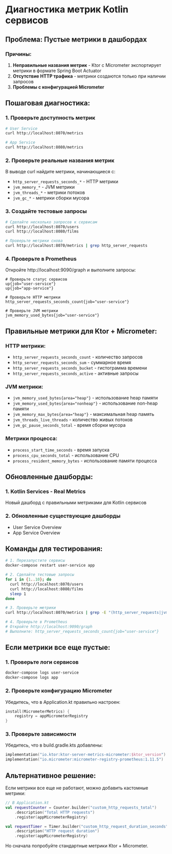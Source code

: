 # Диагностика метрик Kotlin сервисов

## Проблема: Пустые метрики в дашбордах

### Причины:
1. **Неправильные названия метрик** - Ktor с Micrometer экспортирует метрики в формате Spring Boot Actuator
2. **Отсутствие HTTP трафика** - метрики создаются только при наличии запросов
3. **Проблемы с конфигурацией Micrometer**

## Пошаговая диагностика:

### 1. Проверьте доступность метрик
```bash
# User Service
curl http://localhost:8070/metrics

# App Service  
curl http://localhost:8080/metrics
```

### 2. Проверьте реальные названия метрик
В выводе curl найдите метрики, начинающиеся с:
- `http_server_requests_seconds_*` - HTTP метрики
- `jvm_memory_*` - JVM метрики
- `jvm_threads_*` - метрики потоков
- `jvm_gc_*` - метрики сборки мусора

### 3. Создайте тестовые запросы
```bash
# Сделайте несколько запросов к сервисам
curl http://localhost:8070/users
curl http://localhost:8080/films

# Проверьте метрики снова
curl http://localhost:8070/metrics | grep http_server_requests
```

### 4. Проверьте в Prometheus
Откройте http://localhost:9090/graph и выполните запросы:
```promql
# Проверьте статус сервисов
up{job="user-service"}
up{job="app-service"}

# Проверьте HTTP метрики
http_server_requests_seconds_count{job="user-service"}

# Проверьте JVM метрики
jvm_memory_used_bytes{job="user-service"}
```

## Правильные метрики для Ktor + Micrometer:

### HTTP метрики:
- `http_server_requests_seconds_count` - количество запросов
- `http_server_requests_seconds_sum` - суммарное время
- `http_server_requests_seconds_bucket` - гистограмма времени
- `http_server_requests_seconds_active` - активные запросы

### JVM метрики:
- `jvm_memory_used_bytes{area="heap"}` - использование heap памяти
- `jvm_memory_used_bytes{area="nonheap"}` - использование non-heap памяти
- `jvm_memory_max_bytes{area="heap"}` - максимальная heap память
- `jvm_threads_live_threads` - количество живых потоков
- `jvm_gc_pause_seconds_total` - время сборки мусора

### Метрики процесса:
- `process_start_time_seconds` - время запуска
- `process_cpu_seconds_total` - использование CPU
- `process_resident_memory_bytes` - использование памяти процесса

## Обновленные дашборды:

### 1. Kotlin Services - Real Metrics
Новый дашборд с правильными метриками для Kotlin сервисов

### 2. Обновленные существующие дашборды
- User Service Overview
- App Service Overview

## Команды для тестирования:

```bash
# 1. Перезапустите сервисы
docker-compose restart user-service app

# 2. Сделайте тестовые запросы
for i in {1..10}; do
  curl http://localhost:8070/users
  curl http://localhost:8080/films
  sleep 1
done

# 3. Проверьте метрики
curl http://localhost:8070/metrics | grep -E "(http_server_requests|jvm_memory)"

# 4. Проверьте в Prometheus
# Откройте http://localhost:9090/graph
# Выполните: http_server_requests_seconds_count{job="user-service"}
```

## Если метрики все еще пустые:

### 1. Проверьте логи сервисов
```bash
docker-compose logs user-service
docker-compose logs app
```

### 2. Проверьте конфигурацию Micrometer
Убедитесь, что в Application.kt правильно настроен:
```kotlin
install(MicrometerMetrics) {
    registry = appMicrometerRegistry
}
```

### 3. Проверьте зависимости
Убедитесь, что в build.gradle.kts добавлены:
```kotlin
implementation("io.ktor:ktor-server-metrics-micrometer:$ktor_version")
implementation("io.micrometer:micrometer-registry-prometheus:1.11.5")
```

## Альтернативное решение:

Если метрики все еще не работают, можно добавить кастомные метрики:

```kotlin
// В Application.kt
val requestCounter = Counter.builder("custom_http_requests_total")
    .description("Total HTTP requests")
    .register(appMicrometerRegistry)

val requestTimer = Timer.builder("custom_http_request_duration_seconds")
    .description("HTTP request duration")
    .register(appMicrometerRegistry)
```

Но сначала попробуйте стандартные метрики Ktor + Micrometer.


